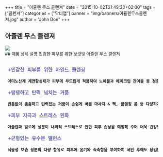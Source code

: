 +++
title = "아쥴렌 무스 클렌져"
date = "2015-10-02T21:49:20+02:00"
tags = ["클렌져"]
categories = ["닥터랩"]
banner = "img/banners/아쥴렌무스클렌져.jpg"
author = "John Doe"
+++

## 아쥴렌 무스 클렌져
<img src="/img/banners/아쥴렌무스클렌져.jpg" style="max-width: 100%; height: auto;">
<br>
## 제품 상세 설명
민감한 피부를 위한 보랏빛 아줄렌 무스 클렌져
<pre>
<strong>
<font size =4 color = #666AAA> +민감한 피부를 위한 마일드 클렌징 </font><br>
<font size = 3 > 아미노산계 계면활성제가 피부에 부드럽게 적용하여 노폐물과 메이크업 잔여물 등 청결하게 씻어주는 무스 타입의 클렌져 입니다.</font><br>
<font size = 4 color = #666AAA> +탱탱하고 탄력 넘치는 거품 </font><br>
<font size = 3 > 빈틈없이 촘촘하고 탄력있는 거품이 손쉽게 버블 마사지 & 팩, 클렌징 폼 등 다양하게 적용할 수 있도록 도와줍니다.</font><br>
<font size = 4 color = #666AAA> +피부 자극과 스트레스 완화 </font><br>
<font size = 3 > 아줄렌과 알로에 성분이 내외적 스트레스로 인한 피부 손상을 예방해 주어 더욱 건강한 피부로 관리해 줍니다.</font><br>
<font size = 4 color =#666AAA> +균형있는 유수분 밸런스 </font><br>
<font size = 3 > 식물성 보습 성분의 다량 함유로 피부에 윤기와 촉촉함을 부여하여 세안 후에도 당김없이 매끄럽고 촉촉 피부로 관리해 줍니다.</font>
</strong>
